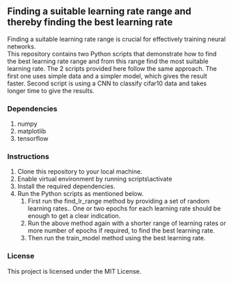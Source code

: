 ## Finding a suitable learning rate range and thereby finding the best learning rate
Finding a suitable learning rate range is crucial for effectively training neural networks.</br>
This repository contains two Python scripts that demonstrate how to find the best learning rate range and from this range find the most suitable learning rate.
The 2 scripts provided here follow the same approach. The first one uses simple data and a simpler model, which gives the result faster. Second script is using a CNN to classify cifar10 data and takes longer time to give the results.

### Dependencies
1. numpy
1. matplotlib
1. tensorflow

### Instructions
1. Clone this repository to your local machine.
2. Enable virtual environment by running scripts\activate
3. Install the required dependencies.
4. Run the Python scripts as mentioned below.
   1. First run the find_lr_range method by providing a set of random learning rates.. One or two epochs for each learning rate should be enough to get a clear indication.
   1. Run the above method again with a shorter range of learning rates or more number of epochs if required, to find the best learning rate.
   1. Then run the train_model method using the best learning rate.

### License
This project is licensed under the MIT License.